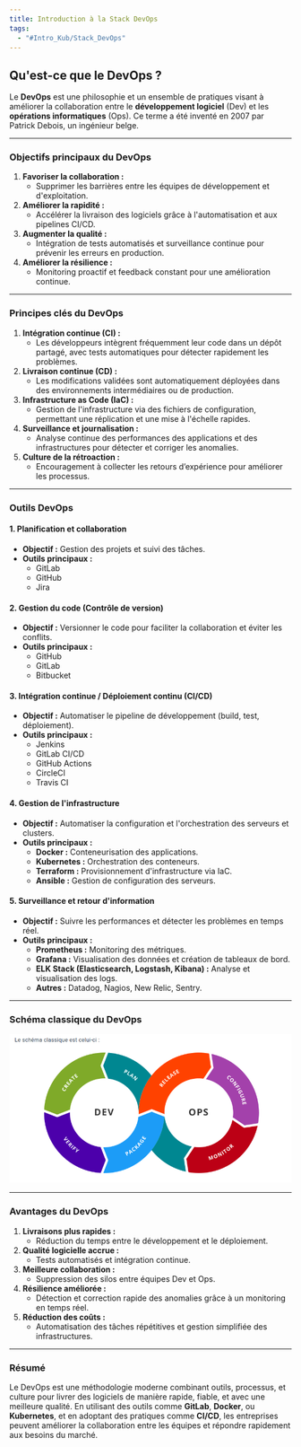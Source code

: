 ```yaml
---
title: Introduction à la Stack DevOps
tags:
  - "#Intro_Kub/Stack_DevOps"
---
```


## **Qu'est-ce que le DevOps ?**

Le **DevOps** est une philosophie et un ensemble de pratiques visant à améliorer la collaboration entre le **développement logiciel** (Dev) et les **opérations informatiques** (Ops). Ce terme a été inventé en 2007 par Patrick Debois, un ingénieur belge.

---

### **Objectifs principaux du DevOps**

1. **Favoriser la collaboration :**
    - Supprimer les barrières entre les équipes de développement et d'exploitation.
2. **Améliorer la rapidité :**
    - Accélérer la livraison des logiciels grâce à l'automatisation et aux pipelines CI/CD.
3. **Augmenter la qualité :**
    - Intégration de tests automatisés et surveillance continue pour prévenir les erreurs en production.
4. **Améliorer la résilience :**
    - Monitoring proactif et feedback constant pour une amélioration continue.

---

### **Principes clés du DevOps**

1. **Intégration continue (CI) :**
    - Les développeurs intègrent fréquemment leur code dans un dépôt partagé, avec tests automatiques pour détecter rapidement les problèmes.
2. **Livraison continue (CD) :**
    - Les modifications validées sont automatiquement déployées dans des environnements intermédiaires ou de production.
3. **Infrastructure as Code (IaC) :**
    - Gestion de l'infrastructure via des fichiers de configuration, permettant une réplication et une mise à l'échelle rapides.
4. **Surveillance et journalisation :**
    - Analyse continue des performances des applications et des infrastructures pour détecter et corriger les anomalies.
5. **Culture de la rétroaction :**
    - Encouragement à collecter les retours d’expérience pour améliorer les processus.

---

### **Outils DevOps**

#### **1. Planification et collaboration**

- **Objectif :** Gestion des projets et suivi des tâches.
- **Outils principaux :**
  - GitLab
  - GitHub
  - Jira

#### **2. Gestion du code (Contrôle de version)**

- **Objectif :** Versionner le code pour faciliter la collaboration et éviter les conflits.
- **Outils principaux :**
  - GitHub
  - GitLab
  - Bitbucket

#### **3. Intégration continue / Déploiement continu (CI/CD)**

- **Objectif :** Automatiser le pipeline de développement (build, test, déploiement).
- **Outils principaux :**
  - Jenkins
  - GitLab CI/CD
  - GitHub Actions
  - CircleCI
  - Travis CI

#### **4. Gestion de l'infrastructure**

- **Objectif :** Automatiser la configuration et l'orchestration des serveurs et clusters.
- **Outils principaux :**
  - **Docker :** Conteneurisation des applications.
  - **Kubernetes :** Orchestration des conteneurs.
  - **Terraform :** Provisionnement d'infrastructure via IaC.
  - **Ansible :** Gestion de configuration des serveurs.

#### **5. Surveillance et retour d'information**

- **Objectif :** Suivre les performances et détecter les problèmes en temps réel.
- **Outils principaux :**
  - **Prometheus :** Monitoring des métriques.
  - **Grafana :** Visualisation des données et création de tableaux de bord.
  - **ELK Stack (Elasticsearch, Logstash, Kibana) :** Analyse et visualisation des logs.
  - **Autres :** Datadog, Nagios, New Relic, Sentry.

---

### **Schéma classique du DevOps**

![](images/DevOps.png)

---

### **Avantages du DevOps**

1. **Livraisons plus rapides :**
    - Réduction du temps entre le développement et le déploiement.
2. **Qualité logicielle accrue :**
    - Tests automatisés et intégration continue.
3. **Meilleure collaboration :**
    - Suppression des silos entre équipes Dev et Ops.
4. **Résilience améliorée :**
    - Détection et correction rapide des anomalies grâce à un monitoring en temps réel.
5. **Réduction des coûts :**
    - Automatisation des tâches répétitives et gestion simplifiée des infrastructures.

---

### **Résumé**

Le DevOps est une méthodologie moderne combinant outils, processus, et culture pour livrer des logiciels de manière rapide, fiable, et avec une meilleure qualité. En utilisant des outils comme **GitLab**, **Docker**, ou **Kubernetes**, et en adoptant des pratiques comme **CI/CD**, les entreprises peuvent améliorer la collaboration entre les équipes et répondre rapidement aux besoins du marché.
